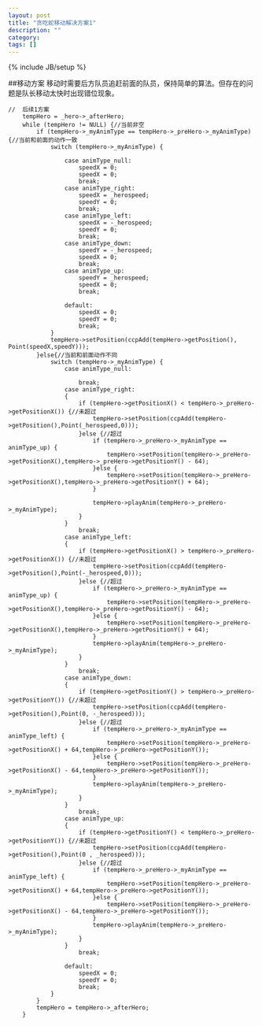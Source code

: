 ```yaml
---
layout: post
title: "贪吃蛇移动解决方案1"
description: ""
category: 
tags: []
---
```

{% include JB/setup %}

##移动方案
移动时需要后方队员追赶前面的队员，保持简单的算法。但存在的问题是队长移动太快时出现错位现象。

    //  后续1方案
        tempHero = _hero->_afterHero;
        while (tempHero != NULL) {//当前非空
            if (tempHero->_myAnimType == tempHero->_preHero->_myAnimType) {//当前和前面的动作一致
                switch (tempHero->_myAnimType) {
                        
                    case animType_null:
                        speedX = 0;
                        speedX = 0;
                        break;
                    case animType_right:
                        speedX = _herospeed;
                        speedY = 0;
                        break;
                    case animType_left:
                        speedX = -_herospeed;
                        speedY = 0;
                        break;
                    case animType_down:
                        speedY = -_herospeed;
                        speedX = 0;
                        break;
                    case animType_up:
                        speedY = _herospeed;
                        speedX = 0;
                        break;
                        
                    default:
                        speedX = 0;
                        speedY = 0;
                        break;
                }
                tempHero->setPosition(ccpAdd(tempHero->getPosition(), Point(speedX,speedY)));
            }else{//当前和前面动作不同
                switch (tempHero->_myAnimType) {
                    case animType_null:
                        
                        break;
                    case animType_right:
                    {
                        if (tempHero->getPositionX() < tempHero->_preHero->getPositionX()) {//未超过
                            tempHero->setPosition(ccpAdd(tempHero->getPosition(),Point(_herospeed,0)));
                        }else {//超过
                            if (tempHero->_preHero->_myAnimType == animType_up) {
                                tempHero->setPosition(tempHero->_preHero->getPositionX(),tempHero->_preHero->getPositionY() - 64);
                            }else {
                                tempHero->setPosition(tempHero->_preHero->getPositionX(),tempHero->_preHero->getPositionY() + 64);
                            }
                            
                            tempHero->playAnim(tempHero->_preHero->_myAnimType);
                        }
                    }
                        break;
                    case animType_left:
                    {
                        if (tempHero->getPositionX() > tempHero->_preHero->getPositionX()) {//未超过
                            tempHero->setPosition(ccpAdd(tempHero->getPosition(),Point(-_herospeed,0)));
                        }else {//超过
                            if (tempHero->_preHero->_myAnimType == animType_up) {
                                tempHero->setPosition(tempHero->_preHero->getPositionX(),tempHero->_preHero->getPositionY() - 64);
                            }else {
                                tempHero->setPosition(tempHero->_preHero->getPositionX(),tempHero->_preHero->getPositionY() + 64);
                            }
                            tempHero->playAnim(tempHero->_preHero->_myAnimType);
                        }
                    }
                        break;
                    case animType_down:
                    {
                        if (tempHero->getPositionY() > tempHero->_preHero->getPositionY()) {//未超过
                            tempHero->setPosition(ccpAdd(tempHero->getPosition(),Point(0, -_herospeed)));
                        }else {//超过
                            if (tempHero->_preHero->_myAnimType == animType_left) {
                                tempHero->setPosition(tempHero->_preHero->getPositionX() + 64,tempHero->_preHero->getPositionY());
                            }else {
                                tempHero->setPosition(tempHero->_preHero->getPositionX() - 64,tempHero->_preHero->getPositionY());
                            }
                            tempHero->playAnim(tempHero->_preHero->_myAnimType);
                        }
                    }
                        break;
                    case animType_up:
                    {
                        if (tempHero->getPositionY() < tempHero->_preHero->getPositionY()) {//未超过
                            tempHero->setPosition(ccpAdd(tempHero->getPosition(),Point(0 , _herospeed)));
                        }else {//超过
                            if (tempHero->_preHero->_myAnimType == animType_left) {
                                tempHero->setPosition(tempHero->_preHero->getPositionX() + 64,tempHero->_preHero->getPositionY());
                            }else {
                                tempHero->setPosition(tempHero->_preHero->getPositionX() - 64,tempHero->_preHero->getPositionY());
                            }
                            tempHero->playAnim(tempHero->_preHero->_myAnimType);
                        }
                    }
                        break;
                        
                    default:
                        speedX = 0;
                        speedY = 0;
                        break;
                }
            }
            tempHero = tempHero->_afterHero;
        }